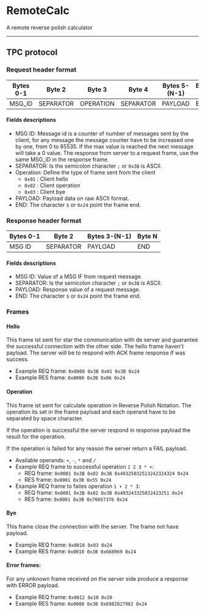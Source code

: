 # RemoteCalc
A remote reverse polish calculator
****
## TPC protocol

### Request header format
| Bytes 0-1 | Byte 2    | Byte 3    | Byte 4    | Bytes 5-(N-1) | Byte N |
|-----------|-----------|-----------|-----------|---------------|--------|
| MSG_ID    | SEPARATOR | OPERATION | SEPARATOR | PAYLOAD       | END    |

#### Fields descriptions  
- MSG ID: Message id is a counter of number of messages sent by the client,
  for any message the message counter have to be increased one by one, from 0 to 65535.
  If the max value is reached the next message will take a 0 value.
  The response from server to a request frame, use the same MSG_ID in the response frame.
- SEPARATOR: Is the semicolon character `;` or `0x3B` is ASCII.
- Operation: Define the type of frame sent from the client
  - `0x01` : Client hello
  - `0x02` : Client operation
  - `0x03` : Client bye
- PAYLOAD: Payload data on raw ASCII format.
- END: The character `$` or `0x24` point the frame end. 

### Response header format
| Bytes 0-1 | Byte 2    | Bytes 3-(N-1) | Byte N |
|-----------|-----------|---------------|--------|
| MSG ID    | SEPARATOR | PAYLOAD       | END    |

#### Fields descriptions
- MSG ID: Value of a MSG IF from request message.
- SEPARATOR: Is the semicolon character `;` or `0x3B` is ASCII.
- PAYLOAD: Response value of a request message.
- END: The character `$` or `0x24` point the frame end.

### Frames
#### Hello
This frame ist sent for star the communication with de server and guarantee the successful connection with the other side.
The hello frame haven't payload. The server will be to respond with ACK frame response if was success.

- Example REQ frame: `0x0000 0x3B 0x01 0x3B 0x24`
- Example RES frame: `0x0000 0x3B 0x06 0x24`

#### Operation
This frame ist sent for calculate operation in Reverse Polish Notation.
The operation its set in the frame payload and each operand have to be separated by space character.

If the operation is successful the server respond in response payload the result for the operation.

If the operation is failed for any reason the server return a FAIL payload.

- Available operands: `+`, `-`, `*` and `/`
- Example REQ frame to successful operation `1 2 3 * +`:
  - REQ frame: `0x0001 0x3B 0x02 0x3B 0x49325032513242324324 0x24`
  - RES frame: `0x0001 0x3B 0x55 0x24`
- Example REQ frame to failes operation `1 + 2 * 3`:
  - REQ frame: `0x0001 0x3B 0x02 0x3B 0x493243325032423251 0x24`
  - RES frame: `0x0001 0x3B 0x70657376 0x24`

#### Bye
This frame close the connection with the server. The frame not have payload.

- Example REQ frame: `0x0010 0x03 0x24`
- Example RES frame: `0x0010 0x3B 0x668969 0x24`

#### Error frames:
For any unknown frame received on the server side produce a response with ERROR payload.

- Example REQ frame: `0x0012 0x10 0x20`
- Example RES frame: `0x0000 0x3B 0x6982827982 0x24`

